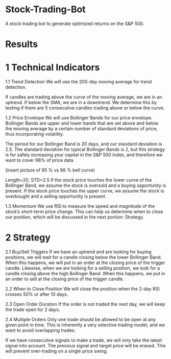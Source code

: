 # Stock-Trading-Bot
A stock trading bot to generate optimized returns on the S&amp;P 500.

# Results

# 1 Technical Indicators
1.1 Trend Detection
We will use the 200-day moving average for trend detection. 

If candles are trading above the curve of the moving average, we are in an uptrend. If below the SMA, we are in a downtrend. We determine this by testing if there are 5 consecutive candles trading above or below the curve.

1.2 Price Envelope
We will use Bollinger Bands for our price envelope. Bollinger Bands are upper and lower bands that are set above and below the moving average by a certain number of standard deviations of price, thus incorporating volatility.

The period for our Bollinger Band is 20 days, and our standard deviation is 2.5. The standard deviation for typical Bollinger Bands is 2, but this strategy is for safely increasing your capital in the S&P 500 Index, and therefore we want to cover 98% of price data.

(insert picture of 95 % vs 98 % bell curve)

Length=20, STD=2.5
If the stock price touches the lower curve of the Bollinger Band, we assume the stock is oversold and a buying opportunity is present. If the stock price touches the upper curve, we assume the stock is overbought and a selling opportunity is present.

1.3 Momentum
We use RSI to measure the speed and magnitude of the stock’s short-term price change. This can help us determine when to close our position, which will be discussed in the next portion: Strategy.

# 2 Strategy
2.1 Buy/Sell Triggers
If we have an uptrend and are looking for buying positions, we will wait for a candle closing below the lower Bollinger Band. When this happens, we will put in an order at the closing price of the trigger candle. Likewise, when we are looking for a selling position, we look for a candle closing above the high Bollinger Band. When this happens, we put in an order to sell at the closing price of the trigger candle.

2.2 When to Close Position
We will close the position when the 2-day RSI crosses 50% or after 10 days.

2.3 Open Order Duration
If the order is not traded the next day, we will keep the trade open for 2 days.

2.4 Multiple Orders
Only one trade should be allowed to be open at any given point in time. This is inherently a very selective trading model, and we want to avoid overlapping trades.

If we have consecutive signals to make a trade, we will only take the latest signal into account. The previous signal and target price will be erased. This will prevent over-trading on a single price swing.
